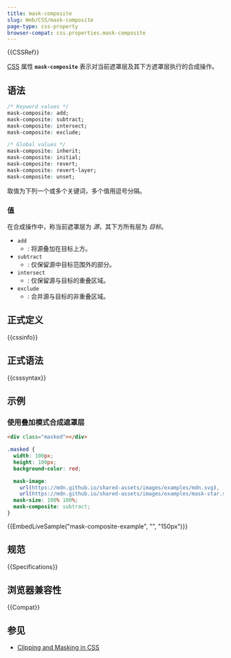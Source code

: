```yaml
---
title: mask-composite
slug: Web/CSS/mask-composite
page-type: css-property
browser-compat: css.properties.mask-composite
---
```


{{CSSRef}}

[CSS](/zh-CN/docs/Web/CSS) 属性 **`mask-composite`** 表示对当前遮罩层及其下方遮罩层执行的合成操作。

## 语法

```css
/* Keyword values */
mask-composite: add;
mask-composite: subtract;
mask-composite: intersect;
mask-composite: exclude;

/* Global values */
mask-composite: inherit;
mask-composite: initial;
mask-composite: revert;
mask-composite: revert-layer;
mask-composite: unset;
```

取值为下列一个或多个关键词，多个值用逗号分隔。

### 值

在合成操作中，称当前遮罩层为 _源_，其下方所有层为 _目标_。

- `add`
  - : 将源叠加在目标上方。 
- `subtract`
  - : 仅保留源中目标范围外的部分。
- `intersect`
  - : 仅保留源与目标的重叠区域。
- `exclude`
  - : 合并源与目标的非重叠区域。

## 正式定义

{{cssinfo}}

## 正式语法
{{csssyntax}}

## 示例

### 使用叠加模式合成遮罩层

```html live-sample___mask-composite-example
<div class="masked"></div>
```

```css live-sample___mask-composite-example
.masked {
  width: 100px;
  height: 100px;
  background-color: red;

  mask-image:
    url(https://mdn.github.io/shared-assets/images/examples/mdn.svg),
    url(https://mdn.github.io/shared-assets/images/examples/mask-star.svg);
  mask-size: 100% 100%;
  mask-composite: subtract;
}
```

{{EmbedLiveSample("mask-composite-example", "", "150px")}}

## 规范

{{Specifications}}

## 浏览器兼容性
{{Compat}}

## 参见

- [Clipping and Masking in CSS](https://css-tricks.com/clipping-masking-css/)
